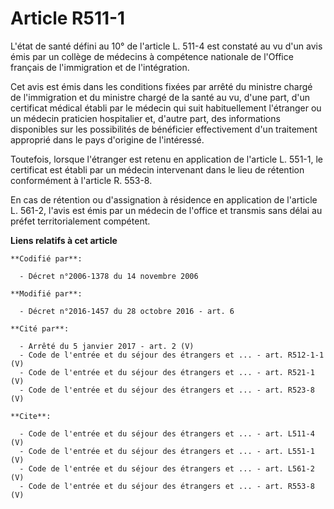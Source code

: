# Article R511-1

L'état de santé défini au 10° de l'article L. 511-4 est constaté au vu d'un avis émis par un collège de médecins à compétence
nationale de l'Office français de l'immigration et de l'intégration. 

Cet avis est émis dans les conditions fixées par arrêté du ministre chargé de l'immigration et du ministre chargé de la santé
au vu, d'une part, d'un certificat médical établi par le médecin qui suit habituellement l'étranger ou un médecin praticien
hospitalier et, d'autre part, des informations disponibles sur les possibilités de bénéficier effectivement d'un traitement
approprié dans le pays d'origine de l'intéressé. 

Toutefois, lorsque l'étranger est retenu en application de l'article L. 551-1, le certificat est établi par un médecin
intervenant dans le lieu de rétention conformément à l'article R. 553-8. 

En cas de rétention ou d'assignation à résidence en application de l'article L. 561-2, l'avis est émis par un médecin de
l'office et transmis sans délai au préfet territorialement compétent.

**Liens relatifs à cet article**

	**Codifié par**:

	  - Décret n°2006-1378 du 14 novembre 2006

	**Modifié par**:

	  - Décret n°2016-1457 du 28 octobre 2016 - art. 6

	**Cité par**:

	  - Arrêté du 5 janvier 2017 - art. 2 (V)
	  - Code de l'entrée et du séjour des étrangers et ... - art. R512-1-1 (V)
	  - Code de l'entrée et du séjour des étrangers et ... - art. R521-1 (V)
	  - Code de l'entrée et du séjour des étrangers et ... - art. R523-8 (V)

	**Cite**:

	  - Code de l'entrée et du séjour des étrangers et ... - art. L511-4 (V)
	  - Code de l'entrée et du séjour des étrangers et ... - art. L551-1 (V)
	  - Code de l'entrée et du séjour des étrangers et ... - art. L561-2 (V)
	  - Code de l'entrée et du séjour des étrangers et ... - art. R553-8 (V)
